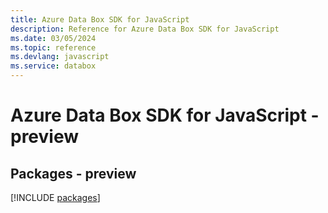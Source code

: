 ```yaml
---
title: Azure Data Box SDK for JavaScript
description: Reference for Azure Data Box SDK for JavaScript
ms.date: 03/05/2024
ms.topic: reference
ms.devlang: javascript
ms.service: databox
---
```

# Azure Data Box SDK for JavaScript - preview
## Packages - preview
[!INCLUDE [packages](data-box-index.md)]